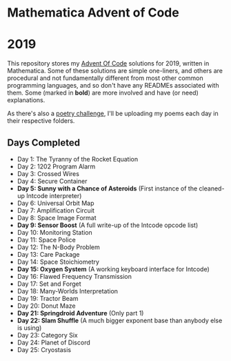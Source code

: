 # Mathematica Advent of Code
# 2019

This repository stores my [Advent Of Code](http:http://adventofcode.com/2019/) solutions for 2019, written in Mathematica.  Some of these solutions are simple one-liners, and others are procedural and not fundamentally different from most other common programming languages, and so don't have any READMEs associated with them.  Some (marked in **bold**) are more involved and have (or need) explanations.

As there's also a [poetry challenge](https://old.reddit.com/r/adventofcode/wiki/poems4progs), I'll be uploading my poems each day in their respective folders.

## Days Completed

* Day 1: The Tyranny of the Rocket Equation
* Day 2: 1202 Program Alarm
* Day 3: Crossed Wires
* Day 4: Secure Container
* **Day 5: Sunny with a Chance of Asteroids** (First instance of the cleaned-up Intcode interpreter)
* Day 6: Universal Orbit Map
* Day 7: Amplification Circuit
* Day 8: Space Image Format
* **Day 9: Sensor Boost** (A full write-up of the Intcode opcode list)
* Day 10: Monitoring Station
* Day 11: Space Police
* Day 12: The N-Body Problem
* Day 13: Care Package
* Day 14: Space Stoichiometry
* **Day 15: Oxygen System** (A working keyboard interface for Intcode)
* Day 16: Flawed Frequency Transmission
* Day 17: Set and Forget
* Day 18: Many-Worlds Interpretation
* Day 19: Tractor Beam
* Day 20: Donut Maze
* **Day 21: Springdroid Adventure** (Only part 1) 
* **Day 22: Slam Shuffle** (A much bigger exponent base than anybody else is using)
* Day 23: Category Six
* Day 24: Planet of Discord
* Day 25: Cryostasis
